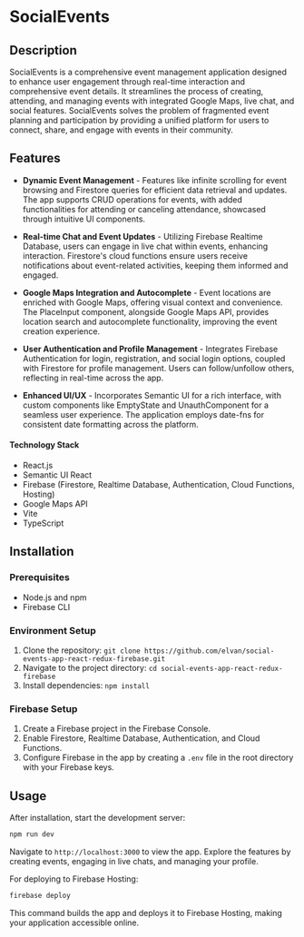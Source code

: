 # SocialEvents

## Description

SocialEvents is a comprehensive event management application designed to enhance user engagement through real-time interaction and comprehensive event details. It streamlines the process of creating, attending, and managing events with integrated Google Maps, live chat, and social features. SocialEvents solves the problem of fragmented event planning and participation by providing a unified platform for users to connect, share, and engage with events in their community.

## Features

- **Dynamic Event Management** - Features like infinite scrolling for event browsing and Firestore queries for efficient data retrieval and updates. The app supports CRUD operations for events, with added functionalities for attending or canceling attendance, showcased through intuitive UI components.

- **Real-time Chat and Event Updates** - Utilizing Firebase Realtime Database, users can engage in live chat within events, enhancing interaction. Firestore's cloud functions ensure users receive notifications about event-related activities, keeping them informed and engaged.

- **Google Maps Integration and Autocomplete** - Event locations are enriched with Google Maps, offering visual context and convenience. The PlaceInput component, alongside Google Maps API, provides location search and autocomplete functionality, improving the event creation experience.

- **User Authentication and Profile Management** - Integrates Firebase Authentication for login, registration, and social login options, coupled with Firestore for profile management. Users can follow/unfollow others, reflecting in real-time across the app.

- **Enhanced UI/UX** - Incorporates Semantic UI for a rich interface, with custom components like EmptyState and UnauthComponent for a seamless user experience. The application employs date-fns for consistent date formatting across the platform.

#### Technology Stack

- React.js
- Semantic UI React
- Firebase (Firestore, Realtime Database, Authentication, Cloud Functions, Hosting)
- Google Maps API
- Vite
- TypeScript

## Installation

### Prerequisites

- Node.js and npm
- Firebase CLI

### Environment Setup

1. Clone the repository: `git clone https://github.com/elvan/social-events-app-react-redux-firebase.git`
2. Navigate to the project directory: `cd social-events-app-react-redux-firebase`
3. Install dependencies: `npm install`

### Firebase Setup

1. Create a Firebase project in the Firebase Console.
2. Enable Firestore, Realtime Database, Authentication, and Cloud Functions.
3. Configure Firebase in the app by creating a `.env` file in the root directory with your Firebase keys.

## Usage

After installation, start the development server:

```bash
npm run dev
```

Navigate to `http://localhost:3000` to view the app. Explore the features by creating events, engaging in live chats, and managing your profile.

For deploying to Firebase Hosting:

```bash
firebase deploy
```

This command builds the app and deploys it to Firebase Hosting, making your application accessible online.
